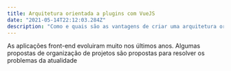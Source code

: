 ```yaml
---
title: Arquitetura orientada a plugins com VueJS
date: "2021-05-14T22:12:03.284Z"
description: "Como e quais são as vantagens de criar uma arquitetura orientada a plugins com Vue"
---
```


As aplicações front-end evoluiram muito nos últimos anos.
Algumas propostas de organização de projetos são propostas para
resolver os problemas da atualidade
